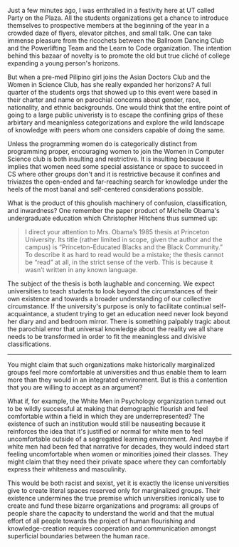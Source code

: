 Just a few minutes ago, I was enthralled in a festivity here at UT called Party on the Plaza. All the students organizations get a chance to introduce themselves to prospective members at the beginning of the year in a crowded daze of flyers, elevator pitches, and small talk. One can take immense pleasure from the ricochets between the Ballroom Dancing Club and the Powerlifting Team and the Learn to Code organization. The intention behind this bazaar of novelty is to promote the old but true cliché of college expanding a young person's horizons.

But when a pre-med Pilipino girl joins the Asian Doctors Club and the Women in Science Club, has she really expanded her horizons? A full quarter of the students orgs that showed up to this event were based in their charter and name on parochial concerns about gender, race, nationality, and ethnic backgrounds. One would think that the entire point of going to a large public univeristy is to escape the confining grips of these arbirtary and meanignless categorizations and explore the wild landscape of knowledge with peers whom one considers capable of doing the same.

Unless the programming women do is categorically distinct from programming proper, encouraging women to join the Women in Computer Science club is both insulting and restrictive. It is insulting because it implies that women need some special assistance or space to succeed in CS where other groups don't and it is restrictive because it confines and triviazes the open-ended and far-reaching search for knowledge under the heels of the most banal and self-centered considerations possible.

What is the product of this ghoulish machinery of confusion, classification, and inwardness? One remember the paper product of Michelle Obama's undergraduate education which Christopher Hitchens thus summed up:

> I direct your attention to Mrs. Obama’s 1985 thesis at Princeton University. Its title (rather limited in scope, given the author and the campus) is “Princeton-Educated Blacks and the Black Community.” To describe it as hard to read would be a mistake; the thesis cannot be “read” at all, in the strict sense of the verb. This is because it wasn’t written in any known language.

The subject of the thesis is both laughable and concerning. We expect universities to teach students to look beyond the circumstances of their own existence and towards a broader understanding of our collective circumstance. If the university's purpose is only to facilitate continual self-acquaintance, a student trying to get an education need never look beyond her diary and and bedroom mirror. There is something palpably tragic about the parochial error that universal knowledge about the reality we all share needs to be transformed in order to fit the meaningless and divisive classifications.

---

You might claim that such organizations make historically marginalized groups feel more comfortable at universities and thus enable them to learn more than they would in an integrated environment. But is this a contention that you are willing to accept as an argument?

What if, for example, the White Men in Psychology organization turned out to be wildly successful at making that demographic flourish and feel comfortable within a field in which they are underrepresented? The existence of such an institution would still be nauseating because it reinforces the idea that it's justified or normal for white men to feel uncomfortable outside of a segregated learning environment. And maybe if white men had been fed that narrative for decades, they would indeed start feeling uncomfortable when women or minorities joined their classes. They might claim that they need their private space where they can comfortably express their whiteness and masculinity.

This would be both racist and sexist, yet it is exactly the license universities give to create literal spaces reserved only for marginalized groups. Their existence undermines the true premise which universities ironically use to create and fund these bizarre organizations and programs: all groups of people share the capacity to understand the world and that the mutual effort of all people towards the project of human flourishing and knowledge-creation requires cooperation and communication amongst superficial boundaries between the human race.
